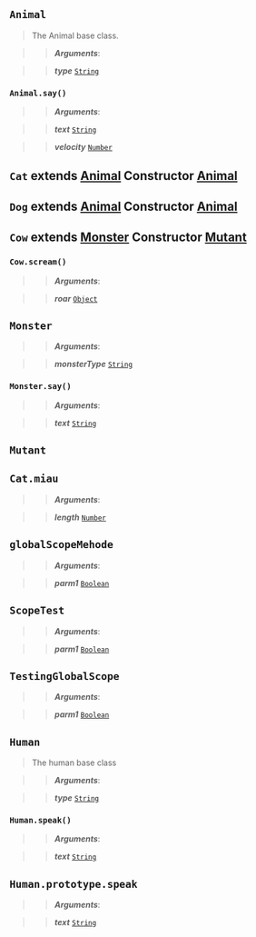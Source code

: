 
## ```Animal``` 


> The Animal base class.




>> ***Arguments***:

>> ***type*** [```String```](https://developer.mozilla.org/de/docs/Web/JavaScript/Reference/Global_Objects/String)

  




### ```Animal.say()```

>> ***Arguments***:

>> ***text*** [```String```](https://developer.mozilla.org/de/docs/Web/JavaScript/Reference/Global_Objects/String)

>> ***velocity*** [```Number```](https://developer.mozilla.org/de/docs/Web/JavaScript/Reference/Global_Objects/Number)





## ```Cat``` extends [Animal](use-case-main.js.MD#animal) Constructor [Animal](use-case-main.js.MD#animal)



  




## ```Dog``` extends [Animal](use-case-main.js.MD#animal) Constructor [Animal](use-case-main.js.MD#animal)



  




## ```Cow``` extends [Monster](use-case-main.js.MD#monster) Constructor [Mutant](use-case-main.js.MD#mutant)



  




### ```Cow.scream()```

>> ***Arguments***:

>> ***roar*** [```Object```](https://developer.mozilla.org/de/docs/Web/JavaScript/Reference/Global_Objects/Object)





## ```Monster``` 




>> ***Arguments***:

>> ***monsterType*** [```String```](https://developer.mozilla.org/de/docs/Web/JavaScript/Reference/Global_Objects/String)

  




### ```Monster.say()```

>> ***Arguments***:

>> ***text*** [```String```](https://developer.mozilla.org/de/docs/Web/JavaScript/Reference/Global_Objects/String)





## ```Mutant``` 



  




## ```Cat.miau``` 




>> ***Arguments***:

>> ***length*** [```Number```](https://developer.mozilla.org/de/docs/Web/JavaScript/Reference/Global_Objects/Number)

  




## ```globalScopeMehode``` 




>> ***Arguments***:

>> ***parm1*** [```Boolean```](https://developer.mozilla.org/de/docs/Web/JavaScript/Reference/Global_Objects/Boolean)

  




## ```ScopeTest``` 




>> ***Arguments***:

>> ***parm1*** [```Boolean```](https://developer.mozilla.org/de/docs/Web/JavaScript/Reference/Global_Objects/Boolean)

  




## ```TestingGlobalScope``` 




>> ***Arguments***:

>> ***parm1*** [```Boolean```](https://developer.mozilla.org/de/docs/Web/JavaScript/Reference/Global_Objects/Boolean)

  




## ```Human``` 


>  The human base class 



>> ***Arguments***:

>> ***type*** [```String```](https://developer.mozilla.org/de/docs/Web/JavaScript/Reference/Global_Objects/String)

  




### ```Human.speak()```

>> ***Arguments***:

>> ***text*** [```String```](https://developer.mozilla.org/de/docs/Web/JavaScript/Reference/Global_Objects/String)





## ```Human.prototype.speak``` 




>> ***Arguments***:

>> ***text*** [```String```](https://developer.mozilla.org/de/docs/Web/JavaScript/Reference/Global_Objects/String)

  



